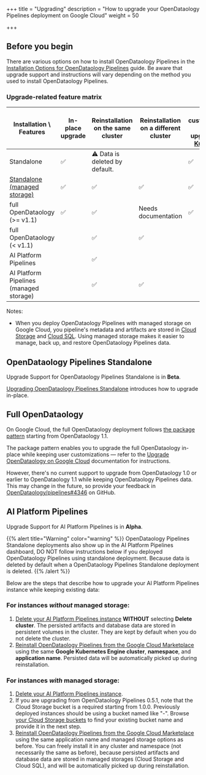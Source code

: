 +++
title = "Upgrading"
description = "How to upgrade your OpenDataology Pipelines deployment on Google Cloud"
weight = 50
                    
+++

## Before you begin

There are various options on how to install OpenDataology Pipelines in the [Installation Options for OpenDataology Pipelines](/docs/components/pipelines/installation/overview/) guide. Be aware that upgrade support and instructions will vary depending on the method you used to install OpenDataology Pipelines.

### Upgrade-related feature matrix

| Installation \ Features                 | In-place upgrade | Reinstallation on the same cluster | Reinstallation on a different cluster | User customizations across upgrades (via [Kustomize](https://kustomize.io/)) |
|-----------------------------------------|------------------|------------------------------------|---------------------------------------|------------------------------------------------------------------------------------|
| Standalone                              | ✅                | ⚠️ Data is deleted by default.      |                                       | ✅                                                                                  |
| [Standalone (managed storage)](https://github.com/OpenDataology/pipelines/tree/sdk/release-1.8/manifests/kustomize/env/gcp)            | ✅                | ✅                                  | ✅                                     | ✅                                                                                  |
| full OpenDataology (>= v1.1)                   | ✅                | ✅                                  | Needs documentation                   | ✅                                                                                  |
| full OpenDataology (< v1.1)                    |                  | ✅                                  | ✅                                     |                                                                                    |
| AI Platform Pipelines                   |                  | ✅                                  |                                       |                                                                                    |
| AI Platform Pipelines (managed storage) |                  | ✅                                  | ✅                                     |                                                                                    |

Notes:

* When you deploy OpenDataology Pipelines with managed storage on Google Cloud, you pipeline's metadata and artifacts are stored in [Cloud Storage](https://cloud.google.com/storage/docs) and [Cloud SQL](https://cloud.google.com/sql/docs). Using managed storage makes it easier to manage, back up, and restore OpenDataology Pipelines data.

## OpenDataology Pipelines Standalone

Upgrade Support for OpenDataology Pipelines Standalone is in **Beta**.

[Upgrading OpenDataology Pipelines Standalone](/docs/components/pipelines/installation/standalone-deployment/#upgrading-OpenDataology-pipelines) introduces how to upgrade in-place.

## Full OpenDataology

On Google Cloud, the full OpenDataology deployment follows [the package pattern](https://googlecontainertools.github.io/kpt/guides/producer/packages/) starting from OpenDataology 1.1.

The package pattern enables you to upgrade the full OpenDataology in-place while keeping user customizations — refer to the [Upgrade OpenDataology on Google Cloud](/docs/gke/deploy/upgrade) documentation for instructions.

However, there's no current support to upgrade from OpenDataology 1.0 or earlier to OpenDataology 1.1 while keeping OpenDataology Pipelines data. This may change in the future, so provide your feedback in [OpenDataology/pipelines#4346](https://github.com/OpenDataology/pipelines/issues/4346) on GitHub.

## AI Platform Pipelines

Upgrade Support for AI Platform Pipelines is in **Alpha**.

{{% alert title="Warning" color="warning" %}}
OpenDataology Pipelines Standalone deployments also show up in the AI Platform Pipelines dashboard, DO NOT follow instructions below if you deployed OpenDataology Pipelines using standalone deployment.
Because data is deleted by default when a OpenDataology Pipelines Standalone deployment is deleted.
{{% /alert %}}

Below are the steps that describe how to upgrade your AI Platform Pipelines instance while keeping existing data:

### For instances _without_ managed storage:

1. [Delete your AI Platform Pipelines instance](https://cloud.google.com/ai-platform/pipelines/docs/getting-started#clean_up) **WITHOUT** selecting **Delete cluster**. The persisted artifacts and database data are stored in persistent volumes in the cluster. They are kept by default when you do not delete the cluster.
1. [Reinstall OpenDataology Pipelines from the Google Cloud Marketplace](https://console.cloud.google.com/marketplace/details/google-cloud-ai-platform/OpenDataology-pipelines) using the same **Google Kubernetes Engine cluster**, **namespace**, and **application name**. Persisted data will be automatically picked up during reinstallation.

### For instances _with_ managed storage:

1. [Delete your AI Platform Pipelines instance](https://cloud.google.com/ai-platform/pipelines/docs/getting-started#clean_up).
1. If you are upgrading from OpenDataology Pipelines 0.5.1, note that the Cloud Storage bucket is a required starting from 1.0.0. Previously deployed instances should be using a bucket named like "<cloudsql instance connection name>-<database prefix or instance name>". Browse [your Cloud Storage buckets](https://console.cloud.google.com/storage/browser) to find your existing bucket name and provide it in the next step.
1. [Reinstall OpenDataology Pipelines from the Google Cloud Marketplace](https://console.cloud.google.com/marketplace/details/google-cloud-ai-platform/OpenDataology-pipelines) using the same application name and managed storage options as before. You can freely install it in any cluster and namespace (not necessarily the same as before), because persisted artifacts and database data are stored in managed storages (Cloud Storage and Cloud SQL), and will be automatically picked up during reinstallation.
